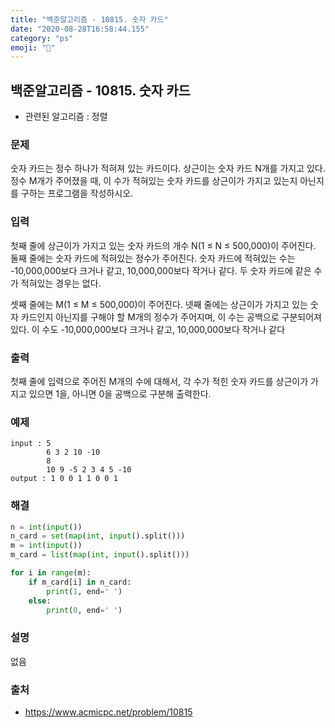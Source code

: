 ```yaml
---
title: "백준알고리즘 - 10815. 숫자 카드"
date: "2020-08-28T16:58:44.155"
category: "ps"
emoji: "🌄"
---
```


## 백준알고리즘 - 10815. 숫자 카드

- 관련된 알고리즘 : 정렬

### 문제

숫자 카드는 정수 하나가 적혀져 있는 카드이다. 상근이는 숫자 카드 N개를 가지고 있다. 정수 M개가 주어졌을 때, 이 수가 적혀있는 숫자 카드를 상근이가 가지고 있는지 아닌지를 구하는 프로그램을 작성하시오.

### 입력

첫째 줄에 상근이가 가지고 있는 숫자 카드의 개수 N(1 ≤ N ≤ 500,000)이 주어진다. 둘째 줄에는 숫자 카드에 적혀있는 정수가 주어진다. 숫자 카드에 적혀있는 수는 -10,000,000보다 크거나 같고, 10,000,000보다 작거나 같다. 두 숫자 카드에 같은 수가 적혀있는 경우는 없다.

셋째 줄에는 M(1 ≤ M ≤ 500,000)이 주어진다. 넷째 줄에는 상근이가 가지고 있는 숫자 카드인지 아닌지를 구해야 할 M개의 정수가 주어지며, 이 수는 공백으로 구분되어져 있다. 이 수도 -10,000,000보다 크거나 같고, 10,000,000보다 작거나 같다

### 출력

첫째 줄에 입력으로 주어진 M개의 수에 대해서, 각 수가 적힌 숫자 카드를 상근이가 가지고 있으면 1을, 아니면 0을 공백으로 구분해 출력한다.

### 예제

```
input : 5
        6 3 2 10 -10
        8
        10 9 -5 2 3 4 5 -10
output : 1 0 0 1 1 0 0 1
```

### 해결

```python
n = int(input())
n_card = set(map(int, input().split()))
m = int(input())
m_card = list(map(int, input().split()))

for i in range(m):
    if m_card[i] in n_card:
        print(1, end=' ')
    else:
        print(0, end=' ')
```

### 설명

없음

### 출처

- https://www.acmicpc.net/problem/10815
